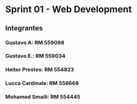 # Sprint 01 - Web Development

## Integrantes
### Gustavo A: RM 559098
### Gustavo E.: RM 559034
### Heitor Prestes: RM 554823
### Lucca Cardinale: RM 556668
### Mohamed Smaili: RM 554445 